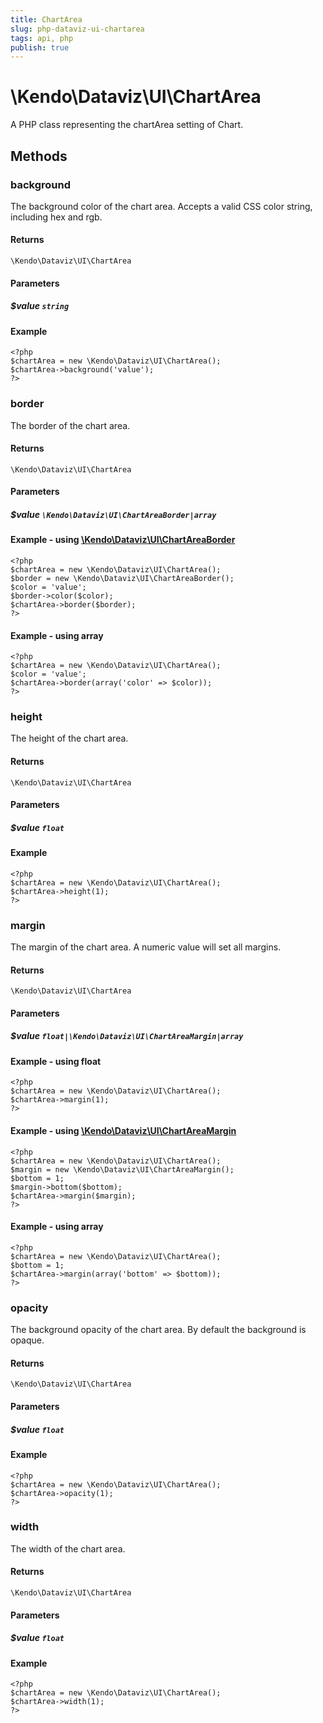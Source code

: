 ```yaml
---
title: ChartArea
slug: php-dataviz-ui-chartarea
tags: api, php
publish: true
---
```


# \Kendo\Dataviz\UI\ChartArea

A PHP class representing the chartArea setting of Chart.


## Methods

### background
The background color of the chart area. Accepts a valid CSS color string, including hex and rgb.

#### Returns
`\Kendo\Dataviz\UI\ChartArea`

#### Parameters

##### $value `string`



#### Example 
    <?php
    $chartArea = new \Kendo\Dataviz\UI\ChartArea();
    $chartArea->background('value');
    ?>

### border

The border of the chart area.

#### Returns
`\Kendo\Dataviz\UI\ChartArea`

#### Parameters

##### $value `\Kendo\Dataviz\UI\ChartAreaBorder|array`


#### Example - using [\Kendo\Dataviz\UI\ChartAreaBorder](/kendo-ui/api/wrappers/php/Kendo/Dataviz/UI/ChartAreaBorder)
    <?php
    $chartArea = new \Kendo\Dataviz\UI\ChartArea();
    $border = new \Kendo\Dataviz\UI\ChartAreaBorder();
    $color = 'value';
    $border->color($color);
    $chartArea->border($border);
    ?>

#### Example - using array

    <?php
    $chartArea = new \Kendo\Dataviz\UI\ChartArea();
    $color = 'value';
    $chartArea->border(array('color' => $color));
    ?>

### height
The height of the chart area.

#### Returns
`\Kendo\Dataviz\UI\ChartArea`

#### Parameters

##### $value `float`



#### Example 
    <?php
    $chartArea = new \Kendo\Dataviz\UI\ChartArea();
    $chartArea->height(1);
    ?>

### margin

The margin of the chart area. A numeric value will set all margins.

#### Returns
`\Kendo\Dataviz\UI\ChartArea`

#### Parameters

##### $value `float|\Kendo\Dataviz\UI\ChartAreaMargin|array`




#### Example  - using float
    <?php
    $chartArea = new \Kendo\Dataviz\UI\ChartArea();
    $chartArea->margin(1);
    ?>


#### Example - using [\Kendo\Dataviz\UI\ChartAreaMargin](/kendo-ui/api/wrappers/php/Kendo/Dataviz/UI/ChartAreaMargin)
    <?php
    $chartArea = new \Kendo\Dataviz\UI\ChartArea();
    $margin = new \Kendo\Dataviz\UI\ChartAreaMargin();
    $bottom = 1;
    $margin->bottom($bottom);
    $chartArea->margin($margin);
    ?>

#### Example - using array

    <?php
    $chartArea = new \Kendo\Dataviz\UI\ChartArea();
    $bottom = 1;
    $chartArea->margin(array('bottom' => $bottom));
    ?>

### opacity
The background opacity of the chart area. By default the background is opaque.

#### Returns
`\Kendo\Dataviz\UI\ChartArea`

#### Parameters

##### $value `float`



#### Example 
    <?php
    $chartArea = new \Kendo\Dataviz\UI\ChartArea();
    $chartArea->opacity(1);
    ?>

### width
The width of the chart area.

#### Returns
`\Kendo\Dataviz\UI\ChartArea`

#### Parameters

##### $value `float`



#### Example 
    <?php
    $chartArea = new \Kendo\Dataviz\UI\ChartArea();
    $chartArea->width(1);
    ?>

